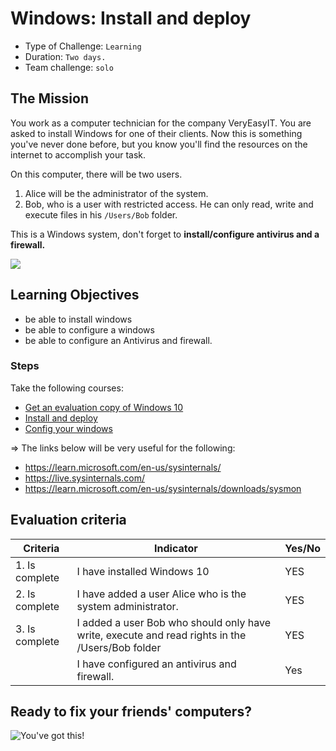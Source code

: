 # Windows: Install and deploy

- Type of Challenge: `Learning` 
- Duration: `Two days.`
- Team challenge: `solo`

## The Mission
You work as a computer technician for the company VeryEasyIT. You are asked to install Windows for one of their clients. 
Now this is something you've never done before, but you know you'll find the resources on the internet to accomplish your task.  

On this computer, there will be two users. 
1. Alice will be the administrator of the system. 
2. Bob, who is a user with restricted access. 
He can only read, write and execute files in his ``/Users/Bob`` folder.

This is a Windows system, don't forget to **install/configure antivirus and a firewall.**

![](https://d1fmx1rbmqrxrr.cloudfront.net/cnet/i/edit/2016/02/windows-3-1-archive.png)

## Learning Objectives 
- be able to install windows
- be able to configure a windows
- be able to configure an Antivirus and firewall.

### Steps
Take the following courses: 
* [Get an evaluation copy of Windows 10](https://www.microsoft.com/en-us/evalcenter/evaluate-windows-10-enterprise)
* [Install and deploy](https://openclassrooms.com/en/courses/1733521-installez-et-deployez-windows-10)
* [Config your windows](https://openclassrooms.com/en/courses/5668856-exploitez-votre-pc-avec-windows-10)

=> The links below will be very useful for the following:
- https://learn.microsoft.com/en-us/sysinternals/
-   https://live.sysinternals.com/
-   https://learn.microsoft.com/en-us/sysinternals/downloads/sysmon

## Evaluation criteria
| Criteria       | Indicator                                                                             | Yes/No |
|----------------|---------------------------------------------------------------------------------------|--------|
| 1. Is complete | I have installed Windows 10                                     |    YES   |
| 2. Is complete | I have added a user Alice who is the system administrator.                                           |  YES    |
| 3. Is complete | I added a user Bob who should only have write, execute and read rights in the /Users/Bob folder                              					                 |   YES     |
| | I have configured an antivirus and firewall.                                                                         |  Yes  |

## Ready to fix your friends' computers? 


![You've got this!](https://media.giphy.com/media/hpF9R9M1PHN5e5liSx/giphy.gif)
